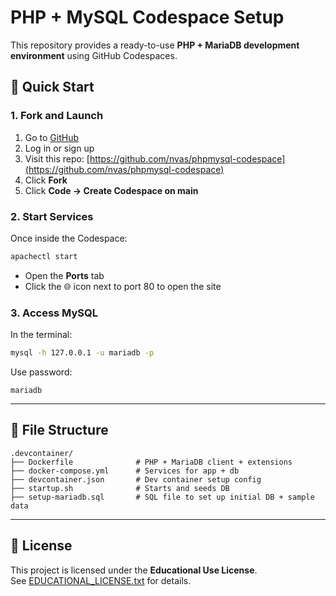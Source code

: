 # PHP + MySQL Codespace Setup

This repository provides a ready-to-use **PHP + MariaDB development environment** using GitHub Codespaces.

## 🚀 Quick Start

### 1. Fork and Launch

1. Go to [GitHub](https://github.com)
2. Log in or sign up
3. Visit this repo: [https://github.com/nvas/phpmysql-codespace](https://github.com/nvas/phpmysql-codespace)
4. Click **Fork**
5. Click **Code → Create Codespace on main**

### 2. Start Services

Once inside the Codespace:

```bash
apachectl start
```

- Open the **Ports** tab
- Click the 🌐 icon next to port 80 to open the site

### 3. Access MySQL

In the terminal:

```bash
mysql -h 127.0.0.1 -u mariadb -p
```

Use password:

```
mariadb
```

---

## 📂 File Structure

```
.devcontainer/
├── Dockerfile              # PHP + MariaDB client + extensions
├── docker-compose.yml      # Services for app + db
├── devcontainer.json       # Dev container setup config
├── startup.sh              # Starts and seeds DB
├── setup-mariadb.sql       # SQL file to set up initial DB + sample data
```

---

## 📄 License

This project is licensed under the **Educational Use License**.  
See [EDUCATIONAL_LICENSE.txt](./EDUCATIONAL_LICENSE.txt) for details.
